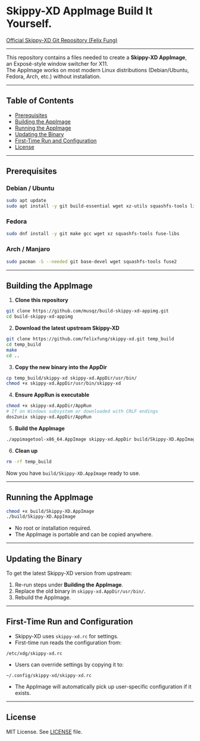 # Skippy-XD AppImage Build It Yourself.

[Official Skippy-XD Git Repository (Felix Fung)](https://github.com/felixfung/skippy-xd)

---

This repository contains a files needed to create a **Skippy-XD AppImage**, an Exposé-style window switcher for X11.  
The AppImage works on most modern Linux distributions (Debian/Ubuntu, Fedora, Arch, etc.) without installation.

---

## Table of Contents
- [Prerequisites](#prerequisites)
- [Building the AppImage](#building-the-appimage)
- [Running the AppImage](#running-the-appimage)
- [Updating the Binary](#updating-the-binary)
- [First-Time Run and Configuration](#first-time-run-and-configuration)
- [License](#license)

---

## Prerequisites

### Debian / Ubuntu
```bash
sudo apt update
sudo apt install -y git build-essential wget xz-utils squashfs-tools libfuse2
````

### Fedora

```bash
sudo dnf install -y git make gcc wget xz squashfs-tools fuse-libs
```

### Arch / Manjaro

```bash
sudo pacman -S --needed git base-devel wget squashfs-tools fuse2
```

---

## Building the AppImage

1. **Clone this repository**

```bash
git clone https://github.com/musqz/build-skippy-xd-appimg.git
cd build-skippy-xd-appimg
```

2. **Download the latest upstream Skippy-XD**

```bash
git clone https://github.com/felixfung/skippy-xd.git temp_build
cd temp_build
make
cd ..
```

3. **Copy the new binary into the AppDir**

```bash
cp temp_build/skippy-xd skippy-xd.AppDir/usr/bin/
chmod +x skippy-xd.AppDir/usr/bin/skippy-xd
```

4. **Ensure AppRun is executable**

```bash
chmod +x skippy-xd.AppDir/AppRun
# If on Windows subsystem or downloaded with CRLF endings
dos2unix skippy-xd.AppDir/AppRun
```

5. **Build the AppImage**

```bash
./appimagetool-x86_64.AppImage skippy-xd.AppDir build/Skippy-XD.AppImage
```

6. **Clean up**

```bash
rm -rf temp_build
```

Now you have `build/Skippy-XD.AppImage` ready to use.

---

## Running the AppImage

```bash
chmod +x build/Skippy-XD.AppImage
./build/Skippy-XD.AppImage
```

* No root or installation required.
* The AppImage is portable and can be copied anywhere.

---

## Updating the Binary

To get the latest Skippy-XD version from upstream:

1. Re-run steps under **Building the AppImage**.
2. Replace the old binary in `skippy-xd.AppDir/usr/bin/`.
3. Rebuild the AppImage.

---

## First-Time Run and Configuration

* Skippy-XD uses `skippy-xd.rc` for settings.
* First-time run reads the configuration from:

```
/etc/xdg/skippy-xd.rc
```

* Users can override settings by copying it to:

```
~/.config/skippy-xd/skippy-xd.rc
```

* The AppImage will automatically pick up user-specific configuration if it exists.

---

## License

MIT License. See [LICENSE](LICENSE) file.

